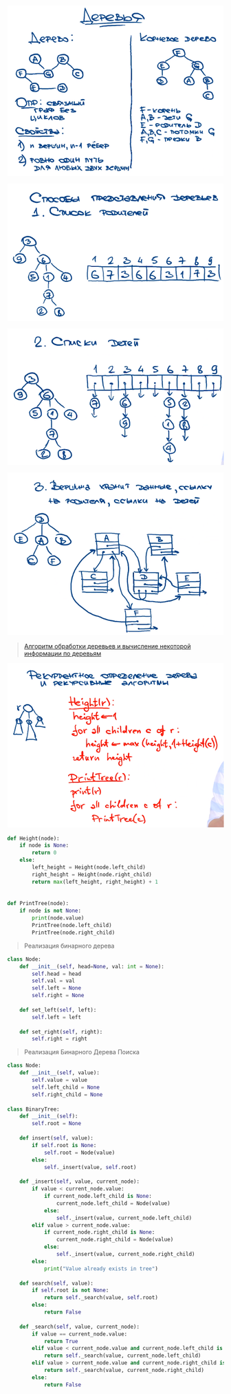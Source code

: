 ![img.png](assets/Tree/img.png)

![img_1.png](assets/Tree/img_1.png)

![img_2.png](assets/Tree/img_2.png)

![img_3.png](assets/Tree/img_3.png)

> <a href=solvings/Tree/PrintTree.py>Алгоритм обработки деревьев и вычисление некоторой информации по деревьям</a>

![img_4.png](assets/Tree/img_4.png)

```python
def Height(node):
    if node is None:
        return 0
    else:
        left_height = Height(node.left_child)
        right_height = Height(node.right_child)
        return max(left_height, right_height) + 1


def PrintTree(node):
    if node is not None:
        print(node.value)
        PrintTree(node.left_child)
        PrintTree(node.right_child)
```

> Реализация бинарного дерева

```python
class Node:
    def __init__(self, head=None, val: int = None):
        self.head = head
        self.val = val
        self.left = None
        self.right = None

    def set_left(self, left):
        self.left = left

    def set_right(self, right):
        self.right = right
```

> Реализация Бинарного Дерева Поиска

```python
class Node:
    def __init__(self, value):
        self.value = value
        self.left_child = None
        self.right_child = None

class BinaryTree:
    def __init__(self):
        self.root = None
    
    def insert(self, value):
        if self.root is None:
            self.root = Node(value)
        else:
            self._insert(value, self.root)
    
    def _insert(self, value, current_node):
        if value < current_node.value:
            if current_node.left_child is None:
                current_node.left_child = Node(value)
            else:
                self._insert(value, current_node.left_child)
        elif value > current_node.value:
            if current_node.right_child is None:
                current_node.right_child = Node(value)
            else:
                self._insert(value, current_node.right_child)
        else:
            print("Value already exists in tree")
    
    def search(self, value):
        if self.root is not None:
            return self._search(value, self.root)
        else:
            return False
    
    def _search(self, value, current_node):
        if value == current_node.value:
            return True
        elif value < current_node.value and current_node.left_child is not None:
            return self._search(value, current_node.left_child)
        elif value > current_node.value and current_node.right_child is not None:
            return self._search(value, current_node.right_child)
        else:
            return False
```